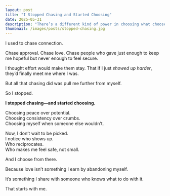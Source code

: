 ```yaml
---
layout: post
title: "I Stopped Chasing and Started Choosing"
date: 2025-05-31
description: "There’s a different kind of power in choosing what chooses you back."
thumbnail: /images/posts/stopped-chasing.jpg
---
```


I used to chase connection.

Chase approval. Chase love. Chase people who gave just enough to keep me hopeful but never enough to feel secure.

I thought effort would make them stay. That if I just *showed up harder*, they’d finally meet me where I was.

But all that chasing did was pull me further from myself.

So I stopped.

**I stopped chasing—and started choosing.**

Choosing peace over potential.  
Choosing consistency over crumbs.  
Choosing myself when someone else wouldn’t.

Now, I don’t wait to be picked.  
I notice who shows up.  
Who reciprocates.  
Who makes me feel safe, not small.

And I choose from there.

Because love isn’t something I earn by abandoning myself.

It’s something I share with someone who knows what to do with it.

That starts with me.
